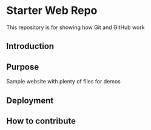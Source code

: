# Starter Web Repo

This repository is for showing how Git and GitHub work


## Introduction



## Purpose

Sample website with plenty of files for demos

## Deployment


## How to contribute